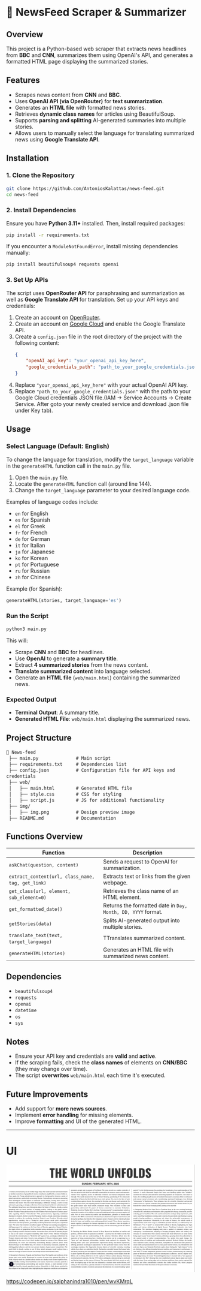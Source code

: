 # **📰 NewsFeed Scraper & Summarizer**

## **Overview**
This project is a Python-based web scraper that extracts news headlines from **BBC** and **CNN**, summarizes them using OpenAI's API, and generates a formatted HTML page displaying the summarized stories.

## **Features**
- Scrapes news content from **CNN** and **BBC**.
- Uses **OpenAI API (via OpenRouter)** for **text summarization**.
- Generates an **HTML file** with formatted news stories.
- Retrieves **dynamic class names** for articles using BeautifulSoup.
- Supports **parsing and splitting** AI-generated summaries into multiple stories.
- Allows users to manually select the language for translating summarized news using **Google Translate API**.

## **Installation**
### **1. Clone the Repository**
```sh
git clone https://github.com/AntoniosKalattas/news-feed.git
cd news-feed
```

### **2. Install Dependencies**
Ensure you have **Python 3.11+** installed. Then, install required packages:
```sh
pip install -r requirements.txt
```

If you encounter a `ModuleNotFoundError`, install missing dependencies manually:
```sh
pip install beautifulsoup4 requests openai
```

### **3. Set Up APIs**
The script uses **OpenRouter API** for paraphrasing and summarization as well as **Google Translate API** for translation. Set up your API keys and credentials:

1. Create an account on [OpenRouter](https://openrouter.ai).
2. Create an account on [Google Cloud](https://cloud.google.com) and enable the Google Translate API.
3. Create a `config.json` file in the root directory of the project with the following content:
    ```json
    {
        "openAI_api_key": "your_openai_api_key_here",
        "google_credentials_path": "path_to_your_google_credentials.json"
    }
    ```
4. Replace `"your_openai_api_key_here"` with your actual OpenAI API key.
5. Replace `"path_to_your_google_credentials.json"` with the path to your Google Cloud credentials JSON file.(IAM -> Service Accounts -> Create Service. After goto your newly created service and download .json file under Key tab).

## **Usage**
### **Select Language (Default: English)**
To change the language for translation, modify the `target_language` variable in the `generateHTML` function call in the `main.py` file.

1. Open the `main.py` file.
2. Locate the `generateHTML` function call (around line 144).
3. Change the `target_language` parameter to your desired language code.

Examples of language codes include:
- `en` for English
- `es` for Spanish
- `el` for Greek
- `fr` for French
- `de` for German
- `it` for Italian
- `ja` for Japanese
- `ko` for Korean
- `pt` for Portuguese
- `ru` for Russian
- `zh` for Chinese

Example (for Spanish):
```python
generateHTML(stories, target_language='es')
```

### **Run the Script**
```sh
python3 main.py
```
This will:
- Scrape **CNN** and **BBC** for headlines.
- Use **OpenAI** to generate a **summary title**.
- Extract **4 summarized stories** from the news content.
- **Translate summarized content** into language selected.
- Generate an **HTML file** (`web/main.html`) containing the summarized news.

### **Expected Output**
- **Terminal Output**: A summary title.
- **Generated HTML File**: `web/main.html` displaying the summarized news.

## **Project Structure**
```
📂 News-feed
 ├── main.py              # Main script
 ├── requirements.txt     # Dependencies list
 ├── config.json          # Configuration file for API keys and credentials
 ├── web/
 │   ├── main.html        # Generated HTML file
 │   ├── style.css        # CSS for styling
 │   ├── script.js        # JS for additional functionality
 ├── img/
 │   ├── img.png          # Design preview image
 ├── README.md            # Documentation
```

## **Functions Overview**
| Function | Description |
|----------|------------|
| `askChat(question, content)` | Sends a request to OpenAI for summarization. |
| `extract_content(url, class_name, tag, get_link)` | Extracts text or links from the given webpage. |
| `get_class(url, element, sub_element=0)` | Retrieves the class name of an HTML element. |
| `get_formatted_date()` | Returns the formatted date in `Day, Month, DD, YYYY` format. |
| `getStories(data)` | Splits AI-generated output into multiple stories. |
| `translate_text(text, target_language)` | TTranslates summarized content. |
| `generateHTML(stories)` | Generates an HTML file with summarized news content. |


## **Dependencies**
- `beautifulsoup4`
- `requests`
- `openai`
- `datetime`
- `os`
- `sys`

## **Notes**
- Ensure your API key and credentials are **valid** and **active**.
- If the scraping fails, check the **class names** of elements on **CNN/BBC** (they may change over time).
- The script **overwrites** `web/main.html` each time it's executed.

## **Future Improvements**
- Add support for **more news sources**.
- Implement **error handling** for missing elements.
- Improve **formatting** and UI of the generated HTML.

---

# UI
![Description](img/img.png)


https://codepen.io/saiphanindra1010/pen/wvKMrqL
